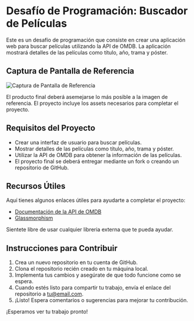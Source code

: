 # Desafío de Programación: Buscador de Películas

Este es un desafío de programación que consiste en crear una aplicación web para buscar películas utilizando la API de OMDB. La aplicación mostrará detalles de las películas como título, año, trama y póster.

## Captura de Pantalla de Referencia

![Captura de Pantalla de Referencia](https://storage.ucarolina.edu.mx/cdn/Test.png)

El producto final deberá asemejarse lo más posible a la imagen de referencia. El proyecto incluye los assets necesarios para completar el proyecto.

## Requisitos del Proyecto

- Crear una interfaz de usuario para buscar películas.
- Mostrar detalles de las películas como título, año, trama y póster.
- Utilizar la API de OMDB para obtener la información de las películas.
- El proyecto final se deberá entregar mediante un fork o creando un repositorio de GitHub.

## Recursos Útiles

Aquí tienes algunos enlaces útiles para ayudarte a completar el proyecto:

- [Documentación de la API de OMDB](http://www.omdbapi.com/)
- [Glassmorphism](https://css.glass/)

Sientete libre de usar cualquier libreria externa que te pueda ayudar.

## Instrucciones para Contribuir

1. Crea un nuevo repositorio en tu cuenta de GitHub.
2. Clona el repositorio recién creado en tu máquina local.
3. Implementa tus cambios y asegúrate de que todo funcione como se espera.
4. Cuando estés listo para compartir tu trabajo, envía el enlace del repositorio a [tu@email.com](mailto:karina.davila@ucarolina.edu.mx).
5. ¡Listo! Espera comentarios o sugerencias para mejorar tu contribución.

¡Esperamos ver tu trabajo pronto!
